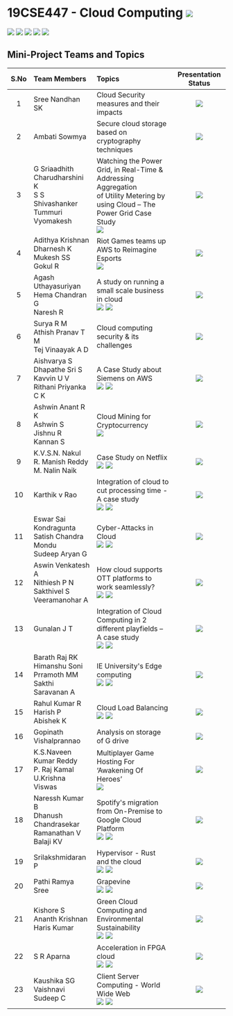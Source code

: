 # 19CSE447 - Cloud Computing ![](https://img.shields.io/badge/-Live-brightgreen)
![](https://img.shields.io/badge/Batch-19EEE-lightgreen) ![](https://img.shields.io/badge/Batch-19ELC-lightgreen) ![](https://img.shields.io/badge/UG-blue) ![](https://img.shields.io/badge/Subject-Cloud-blue) ![](https://img.shields.io/badge/Subject-Elective-purple)

## Mini-Project Teams and Topics

| S.No | Team Members	| Topics | Presentation Status |
|:----:|:-------------|:-------|:-----------:| 
|   1  | 	Sree Nandhan SK | Cloud Security measures and their impacts | ![](https://img.shields.io/badge/-Incomplete-darkred) |
|   2	 |  Ambati Sowmya   |	Secure cloud storage based on cryptography techniques | ![](https://img.shields.io/badge/-Incomplete-darkred) |
|   3	 |  G Sriaadhith <br/> Charudharshini K  <br/> S S Shivashanker <br/> Tummuri Vyomakesh <br/> | Watching the Power Grid, in Real-Time & Addressing Aggregation <br/> of Utility Metering by using Cloud – The Power Grid Case Study <br/> [![](https://img.shields.io/badge/-Presentation-darkgreen)](Assets/Case_Study/Smart_Metering.pdf)  | ![](https://img.shields.io/badge/-Completed-brightgreen) |
|   4	 |  Adithya Krishnan <br/> Dharnesh K <br/> Mukesh SS <br/> Gokul R | Riot Games teams up AWS to Reimagine Esports <br/> [![](https://img.shields.io/badge/-Presentation-darkgreen)](Assets/Case_Study/Riot_Games_teams_up_with_AWS_to_Reimagine_Esports.pdf) | ![](https://img.shields.io/badge/-Completed-brightgreen) |
|   5	 |  Agash Uthayasuriyan <br/> Hema Chandran G <br/> Naresh R | A study on running a small scale business in cloud <br/> [![](https://img.shields.io/badge/-Report-darkblue)]() [![](https://img.shields.io/badge/-Presentation-darkgreen)]() | ![](https://img.shields.io/badge/-Completed-brightgreen) |
|   6  |	Surya R M <br/> Athish Pranav T M <br/> Tej Vinaayak A D | Cloud computing security & its challenges  | ![](https://img.shields.io/badge/-Completed-brightgreen) |
|   7	 |  Aishvarya S <br/> Dhapathe Sri S <br/> Kavvin U V <br/> Rithani Priyanka C K | 	A Case Study about Siemens on AWS <br/> [![](https://img.shields.io/badge/-Report-darkblue)]() [![](https://img.shields.io/badge/-Presentation-darkgreen)]()  | ![](https://img.shields.io/badge/-Completed-brightgreen) |
|   8  |	Ashwin Anant R K <br/> Ashwin S <br/> Jishnu R <br/> Kannan S | Cloud Mining for Cryptocurrency <br/> [![](https://img.shields.io/badge/-Presentation-darkgreen)](Assets/Case_Study/Cloud_Mining_for_Cryptocurrency.pdf) | ![](https://img.shields.io/badge/-Completed-brightgreen) |
|   9	 |  K.V.S.N. Nakul <br/> R. Manish Reddy <br/> M. Nalin Naik  | 	Case Study on Netflix <br/> [![](https://img.shields.io/badge/-Report-darkblue)]() [![](https://img.shields.io/badge/-Presentation-darkgreen)]() |  ![](https://img.shields.io/badge/-Completed-brightgreen) |
|   10 |	Karthik v Rao | Integration of cloud to cut processing time - A case study <br/> [![](https://img.shields.io/badge/-Report-darkblue)]() [![](https://img.shields.io/badge/-Presentation-darkgreen)]()  | ![](https://img.shields.io/badge/-Completed-brightgreen) | 
|   11 |	Eswar Sai Kondragunta <br/> Satish Chandra Mondu <br/> Sudeep Aryan G  | Cyber-Attacks in Cloud <br/> [![](https://img.shields.io/badge/-Report-darkblue)]() [![](https://img.shields.io/badge/-Presentation-darkgreen)]()  | ![](https://img.shields.io/badge/-Completed-brightgreen) |
|   12 |	Aswin Venkatesh A <br/> Nithiesh P N <br/> Sakthivel S <br/> Veeramanohar A | How cloud supports OTT platforms to work seamlessly? <br/> [![](https://img.shields.io/badge/-Report-darkblue)]() [![](https://img.shields.io/badge/-Presentation-darkgreen)]()  | ![](https://img.shields.io/badge/-Completed-brightgreen) |
|   13 |	Gunalan J T | Integration of Cloud Computing in 2 different playfields – A case study <br/> [![](https://img.shields.io/badge/-Report-darkblue)]() [![](https://img.shields.io/badge/-Presentation-darkgreen)]()  | ![](https://img.shields.io/badge/-Completed-brightgreen) |
|   14 |	Barath Raj RK <br/> Himanshu Soni <br/> Prramoth MM <br/> Sakthi Saravanan A | IE University's Edge computing <br/> [![](https://img.shields.io/badge/-Report-darkblue)]() [![](https://img.shields.io/badge/-Presentation-darkgreen)]()  | ![](https://img.shields.io/badge/-Completed-brightgreen) |
|   15 |	Rahul Kumar R <br/> Harish P <br/> Abishek K | Cloud Load Balancing  <br/> [![](https://img.shields.io/badge/-Report-darkblue)]() [![](https://img.shields.io/badge/-Presentation-darkgreen)]() | ![](https://img.shields.io/badge/-Completed-brightgreen) |
|   16 |	Gopinath <br/> Vishalprannao | Analysis on storage of G drive  | ![](https://img.shields.io/badge/-Completed-brightgreen) |
|   17 |	K.S.Naveen Kumar Reddy <br/> P. Raj Kamal <br/> U.Krishna Viswas | Multiplayer Game Hosting For ‘Awakening Of Heroes’ <br/> [![](https://img.shields.io/badge/-Presentation-darkgreen)](Assets/Case_Study/Awakening_of_heroes_Multiplayer_game_hosting.pdf)  |  ![](https://img.shields.io/badge/-Completed-brightgreen) |
|   18 |	Naressh Kumar B <br/> Dhanush Chandrasekar <br/> Ramanathan V <br/> Balaji KV | Spotify's migration from On-Premise to Google Cloud Platform <br/> [![](https://img.shields.io/badge/-Report-darkblue)]() [![](https://img.shields.io/badge/-Presentation-darkgreen)]() | ![](https://img.shields.io/badge/-Completed-brightgreen) |
|   19 |	Srilakshmidaran P | Hypervisor - Rust and the cloud <br/> [![](https://img.shields.io/badge/-Report-darkblue)]() [![](https://img.shields.io/badge/-Presentation-darkgreen)]()  | ![](https://img.shields.io/badge/-Completed-brightgreen) | 
|   20 |	Pathi Ramya Sree | 	Grapevine <br/> [![](https://img.shields.io/badge/-Report-darkblue)]() [![](https://img.shields.io/badge/-Presentation-darkgreen)]()  | ![](https://img.shields.io/badge/-Completed-brightgreen) |
|   21 |	Kishore S <br/> Ananth Krishnan <br/> Haris Kumar	| Green Cloud Computing and Environmental Sustainability <br/> [![](https://img.shields.io/badge/-Report-darkblue)]() [![](https://img.shields.io/badge/-Presentation-darkgreen)]()  | ![](https://img.shields.io/badge/-Completed-brightgreen) |
|   22 |	S R Aparna | Acceleration in FPGA cloud <br/> [![](https://img.shields.io/badge/-Report-darkblue)]() [![](https://img.shields.io/badge/-Presentation-darkgreen)]() | ![](https://img.shields.io/badge/-Completed-brightgreen) |
|   23 |  Kaushika SG <br/> Vaishnavi Sudeep C  | Client Server Computing - World Wide Web <br/> [![](https://img.shields.io/badge/-Report-darkblue)]() [![](https://img.shields.io/badge/-Presentation-darkgreen)]() | ![](https://img.shields.io/badge/-Completed-brightgreen) |
